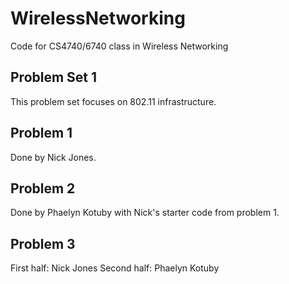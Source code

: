 # WirelessNetworking
Code for CS4740/6740 class in Wireless Networking

## Problem Set 1
This problem set focuses on 802.11 infrastructure.

## Problem 1
Done by Nick Jones. 

## Problem 2
Done by Phaelyn Kotuby with Nick's starter code from problem 1.

## Problem 3
First half: Nick Jones
Second half: Phaelyn Kotuby
